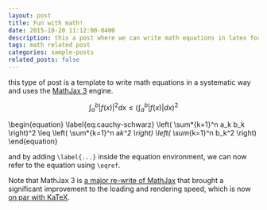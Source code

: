 ```yaml
---
layout: post
title: Fun with math!
date: 2015-10-20 11:12:00-0400
description: this a post where we can write math equations in latex form 
tags: math related post
categories: sample-posts
related_posts: false
---
```


this type of post is a template to write math equations in a systematic way and uses the [MathJax 3](https://www.mathjax.org/) engine.



$$
∫_{a}^{b} |f(x)|^2 dx ≤ (∫_{a}^{b} |f(x)| dx)^2
$$


\begin{equation}
\label{eq:cauchy-schwarz}
\left( \sum*{k=1}^n a_k b_k \right)^2 \leq \left( \sum*{k=1}^n a*k^2 \right) \left( \sum*{k=1}^n b_k^2 \right)
\end{equation}

and by adding `\label{...}` inside the equation environment, we can now refer to the equation using `\eqref`.

Note that MathJax 3 is [a major re-write of MathJax](https://docs.mathjax.org/en/latest/upgrading/whats-new-3.0.html) that brought a significant improvement to the loading and rendering speed, which is now [on par with KaTeX](http://www.intmath.com/cg5/katex-mathjax-comparison.php).
